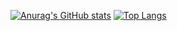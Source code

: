 [![Anurag's GitHub stats](https://github-readme-stats.vercel.app/api?username=finnjefferis&show_icons=true&count_private=true)](https://github.com/anuraghazra/github-readme-stats)
[![Top Langs](https://github-readme-stats.vercel.app/api/top-langs/?username=finnjefferis&langs_count=5)](https://github.com/anuraghazra/github-readme-stats)
